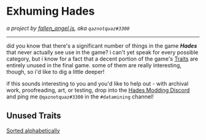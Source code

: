 # Exhuming Hades
*a project by [fallen_angel.js](https://twitch.tv/qaznotquaz "come watch me on twitch!"), aka `qaznotquaz#3300`*

---

did you know that there's a significant number of things in the game ***Hades*** that never actually see use in the game? i can't yet speak for every possible category, but i know for a fact that a decent portion of the game's [Traits](whats-a-trait.md) are entirely unused in the final game. some of them are really interesting, though, so i'd like to dig a little deeper!

if this sounds interesting to you and you'd like to help out - with archival work, proofreading, art, or testing, drop into the [Hades Modding Discord](https://discord.gg/KuMbyrN) and ping me `@qaznotquaz#3300` in the `#datamining` channel!

## Unused Traits
[Sorted alphabetically](traitData_alphabetical.md)